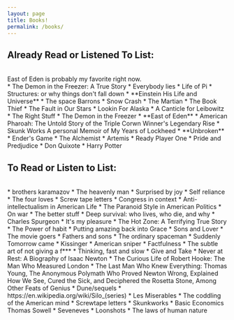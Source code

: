```yaml
---
layout: page
title: Books!
permalink: /books/
---
```


## Already Read or Listened To List:

<br>
East of Eden is probably my favorite right now.

<br>
* The Demon in the Freezer: A True Story
* Everybody lies
* Life of Pi
* Structures: or why things don't fall down
* **Einstein His Life and Universe**
* The space Barrons
* Snow Crash
* The Martian
* The Book Thief
* The Fault in Our Stars
* Lookin For Alaska
* A Canticle for Leibowitz
* The Right Stuff
* The Demon in the Freezer
* **East of Eden**
* American Pharoah: The Untold Story of the Triple Corwn Winner's Legendary Rise
* Skunk Works A personal Memoir of My Years of Lockheed
* **Unbroken**
* Ender's Game
* The Alchemist
* Artemis
* Ready Player One
* Pride and Predjudice
* Don Quixote
* Harry Potter

<br>

## To Read or Listen to List:

<br>
* brothers karamazov
* The heavenly man
* Surprised by joy
* Self reliance
* The four loves
* Screw tape letters
* Congress in context
* Anti-intellectualism in American Life
* The Paranoid Style in American Politics
* On war
* The better stuff
* Deep survival: who lives, who die, and why
* Charles Spurgeon
* It's my pleasure
* The Hot Zone: A Terrifying True Story
* The Power of habit
* Putting amazing back into Grace
* Sons and Lover
* The movie goers
* Fathers and sons
* The ordinary spaceman
* Suddenly Tomorrow came
* Kissinger
* American sniper
* Factfulness
* The subtle art of not giving a f***
* Thinking, fast and slow
* Give and Take
* Never at Rest: A Biography of Isaac Newton
* The Curious Life of Robert Hooke: The Man Who Measured London
* The Last Man Who Knew Everything: Thomas Young, The Anonymous Polymath Who Proved Newton Wrong, Explained How We See, Cured the Sick, and Deciphered the Rosetta Stone, Among Other Feats of Genius
* Dune/sequels
* https://en.wikipedia.org/wiki/Silo_(series)
* Les Miserables
* The coddling of the American mind
* Screwtape letters
* Skunkworks
* Basic Economics Thomas Sowell
* Seveneves
* Loonshots
* The laws of human nature
